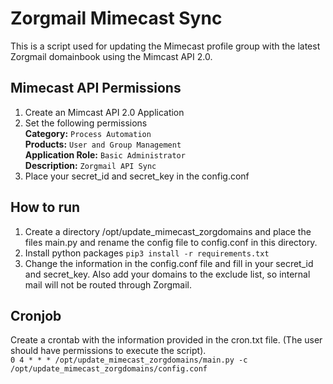 # Zorgmail Mimecast Sync

This is a script used for updating the Mimecast profile group with the latest Zorgmail domainbook using the Mimcast API 2.0.  

## Mimecast API Permissions
1. Create an Mimcast API 2.0 Application
2. Set the following permissions  
    **Category:** `Process Automation`  
    **Products:** `User and Group Management`  
    **Application Role:** `Basic Administrator`  
    **Description:** `Zorgmail API Sync`
 3. Place your secret_id and secret_key in the config.conf

## How to run
1. Create a directory /opt/update_mimecast_zorgdomains and place the files main.py and rename the config file to config.conf in this directory.  
2. Install python packages `pip3 install -r requirements.txt`  
3. Change the information in the config.conf file and fill in your secret_id and secret_key.
Also add your domains to the exclude list, so internal mail will not be routed through Zorgmail.



## Cronjob
Create a crontab with the information provided in the cron.txt file. (The user should have permissions to execute the script).  
`0 4 * * * /opt/update_mimecast_zorgdomains/main.py -c /opt/update_mimecast_zorgdomains/config.conf`
